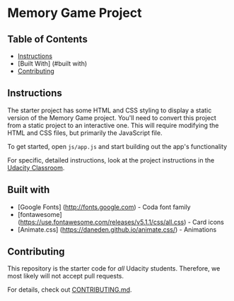 # Memory Game Project

## Table of Contents

* [Instructions](#instructions)
* [Built With] (#built with)
* [Contributing](#contributing)

## Instructions

The starter project has some HTML and CSS styling to display a static version of the Memory Game project. You'll need to convert this project from a static project to an interactive one. This will require modifying the HTML and CSS files, but primarily the JavaScript file.

To get started, open `js/app.js` and start building out the app's functionality

For specific, detailed instructions, look at the project instructions in the [Udacity Classroom](https://classroom.udacity.com/me).

## Built with

* [Google Fonts] (http://fonts.google.com) - Coda font family
* [fontawesome] (https://use.fontawesome.com/releases/v5.1.1/css/all.css) - Card icons
* [Animate.css] (https://daneden.github.io/animate.css/) - Animations

## Contributing

This repository is the starter code for _all_ Udacity students. Therefore, we most likely will not accept pull requests.

For details, check out [CONTRIBUTING.md](CONTRIBUTING.md).
